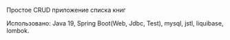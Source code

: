 Простое CRUD приложение списка книг

Использовано: Java 19, Spring Boot(Web, Jdbc, Test),
mysql, jstl, liquibase, lombok.